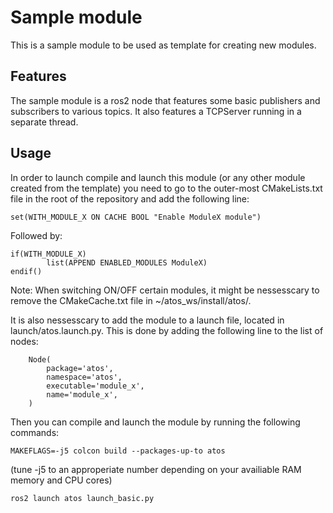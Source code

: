 # Sample module
This is a sample module to be used as template for creating new modules.
## Features
The sample module is a ros2 node that features some basic publishers and subscribers to various topics.
It also features a TCPServer running in a separate thread. 

## Usage
In order to launch compile and launch this module (or any other module created from the template) you need to go to the outer-most CMakeLists.txt file in the root of the repository and add the following line:
```
set(WITH_MODULE_X ON CACHE BOOL "Enable ModuleX module")
```


Followed by:
```
if(WITH_MODULE_X)
        list(APPEND ENABLED_MODULES ModuleX)
endif()
```

Note: When switching ON/OFF certain modules, it might be nessesscary to remove the CMakeCache.txt file in ~/atos_ws/install/atos/.

It is also nessesscary to add the module to a launch file, located in launch/atos.launch.py. This is done by adding the following line to the list of nodes:
```
    Node(
        package='atos',
        namespace='atos',
        executable='module_x',
        name='module_x',
    )
```

Then you can compile and launch the module by running the following commands:
```
MAKEFLAGS=-j5 colcon build --packages-up-to atos
```
(tune -j5 to an approperiate number depending on your availiable RAM memory and CPU cores)
```
ros2 launch atos launch_basic.py
```